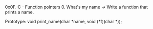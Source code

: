 0x0F. C - Function pointers
0. What's my name -> Write a function that prints a name.

Prototype: void print_name(char *name, void (*f)(char *));
